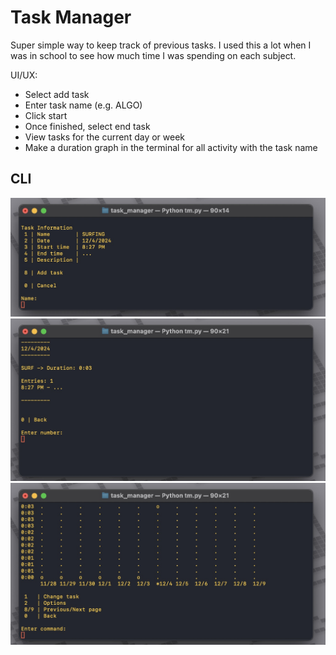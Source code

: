 # Task Manager

Super simple way to keep track of previous tasks. I used this a lot when I was in school to see how much time I was spending on each subject.

UI/UX:
* Select add task
* Enter task name (e.g. ALGO)
* Click start
* Once finished, select end task
* View tasks for the current day or week
* Make a duration graph in the terminal for all activity with the task name

## CLI

![Add task](images/add.jpg)
![View task](images/view.jpg)
![Graph](images/graph.jpg)
